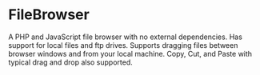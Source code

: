 # FileBrowser

A PHP and JavaScript file browser with no external dependencies. Has support for local files and ftp drives. Supports dragging files between browser windows and from your local machine. Copy, Cut, and Paste with typical drag and drop also supported. 
